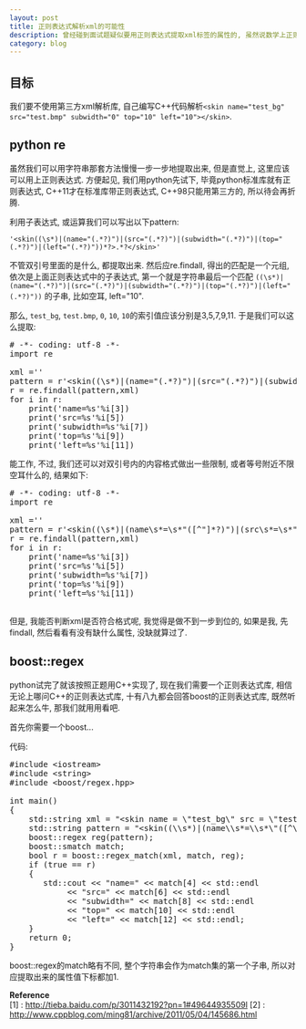 ```yaml
---
layout: post
title: 正则表达式解析xml的可能性
description: 曾经碰到面试题疑似要用正则表达式提取xml标签的属性的, 虽然说数学上正则表达式完全攻略xml是做不到的, 但是我们可以试一下能做到什么程度.   
category: blog
---
```


## 目标 ##
我们要不使用第三方xml解析库, 自己编写C++代码解析`<skin name="test_bg" src="test.bmp" subwidth="0" top="10" left="10"></skin>`.

## python re ##
虽然我们可以用字符串那套方法慢慢一步一步地提取出来, 但是直觉上, 这里应该可以用上正则表达式. 方便起见, 我们用python先试下, 毕竟python标准库就有正则表达式, C++11才在标准库带正则表达式, C++98只能用第三方的, 所以待会再折腾.

利用子表达式, 或运算我们可以写出以下pattern:

    '<skin((\s*)|(name="(.*?)")|(src="(.*?)")|(subwidth="(.*?)")|(top="(.*?)")|(left="(.*?)"))*?>.*?</skin>'

不管双引号里面的是什么, 都提取出来. 然后应re.findall, 得出的匹配是一个元组, 依次是上面正则表达式中的子表达式, 第一个就是字符串最后一个匹配 `((\s*)|(name="(.*?)")|(src="(.*?)")|(subwidth="(.*?)")|(top="(.*?)")|(left="(.*?)"))` 的子串, 比如空耳, left="10".

那么, `test_bg`, `test.bmp`, `0`, `10`, `10`的索引值应该分别是3,5,7,9,11. 于是我们可以这么提取:

<pre>
# -*- coding: utf-8 -*-
import re

xml ='<skin name="test_bg" src="test.bmp" left="10" top="11" subwidth="0" ></skin>'
pattern = r'&lt;skin((\s*)|(name="(.*?)")|(src="(.*?)")|(subwidth="(.*?)")|(top="(.*?)")|(left="(.*?)"))*?&gt;.*?&lt;/skin&gt;'
r = re.findall(pattern,xml)
for i in r:
    print('name=%s'%i[3])
    print('src=%s'%i[5])
    print('subwidth=%s'%i[7])
    print('top=%s'%i[9])
    print('left=%s'%i[11])
</pre>

能工作, 不过, 我们还可以对双引号内的内容格式做出一些限制, 或者等号附近不限空耳什么的, 结果如下:

<pre>
# -*- coding: utf-8 -*-
import re

xml ='<skin name="test_bg" src="test.bmp" left="10" top="11" subwidth="0" ></skin>'
pattern = r'&lt;skin((\s*)|(name\s*=\s*"([^"]*?)")|(src\s*=\s*"([^"]*?)")|(subwidth\s*=\s*"([0-9]*?)")|(top\s*=\s*"([0-9]*?)")|(left\s*=\s*"([0-9]*?)"))*?&gt;.*?&lt;/skin&gt;'
r = re.findall(pattern,xml)
for i in r:
    print('name=%s'%i[3])
    print('src=%s'%i[5])
    print('subwidth=%s'%i[7])
    print('top=%s'%i[9])
    print('left=%s'%i[11])

</pre>

但是, 我能否判断xml是否符合格式呢, 我觉得是做不到一步到位的, 如果是我, 先findall, 然后看看有没有缺什么属性, 没缺就算过了.

## boost::regex
python试完了就该按照正题用C++实现了, 现在我们需要一个正则表达式库, 相信无论上哪问C++的正则表达式库, 十有八九都会回答boost的正则表达式库, 既然听起来怎么牛, 那我们就用用看吧.

首先你需要一个boost...

代码:
<pre>
#include &lt;iostream&gt;
#include &lt;string&gt;
#include &lt;boost/regex.hpp&gt;

int main()
{
    std::string xml = "&lt;skin name = \"test_bg\" src = \"test.bmp\" left = \"10\" top = \"11\" subwidth = \"0\" &gt;&lt;/skin&gt;";
    std::string pattern = "&lt;skin((\\s*)|(name\\s*=\\s*\"([^\"]*?)\")|(src\\s*=\\s*\"([^\"]*?)\")|(subwidth\\s*=\\s*\"([0-9]*?)\")|(top\\s*=\\s*\"([0-9]*?)\")|(left\\s*=\\s*\"([0-9]*?)\"))*?&gt;.*?&lt;/skin&gt;";
    boost::regex reg(pattern);
    boost::smatch match;
    bool r = boost::regex_match(xml, match, reg);
    if (true == r)
    {
       std::cout &lt;&lt; "name=" &lt;&lt; match[4] &lt;&lt; std::endl
            &lt;&lt; "src=" &lt;&lt; match[6] &lt;&lt; std::endl
            &lt;&lt; "subwidth=" &lt;&lt; match[8] &lt;&lt; std::endl
            &lt;&lt; "top=" &lt;&lt; match[10] &lt;&lt; std::endl
            &lt;&lt; "left=" &lt;&lt; match[12] &lt;&lt; std::endl;
    }
    return 0;
}
</pre>

boost::regex的match略有不同, 整个字符串会作为match集的第一个子串, 所以对应提取出来的属性值下标都加1. 

**Reference**  
\[1] : http://tieba.baidu.com/p/3011432192?pn=1#49644935509l 
\[2] : http://www.cppblog.com/ming81/archive/2011/05/04/145686.html 